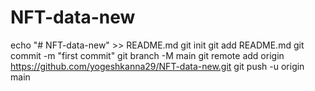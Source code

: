 # NFT-data-new

echo "# NFT-data-new" >> README.md
git init
git add README.md
git commit -m "first commit"
git branch -M main
git remote add origin https://github.com/yogeshkanna29/NFT-data-new.git
git push -u origin main
